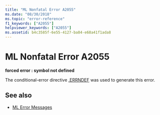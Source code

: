 ```yaml
---
title: "ML Nonfatal Error A2055"
ms.date: "08/30/2018"
ms.topic: "error-reference"
f1_keywords: ["A2055"]
helpviewer_keywords: ["A2055"]
ms.assetid: b4c3585f-6e55-4127-ba84-e68a41f1ada8
---
```

# ML Nonfatal Error A2055

**forced error : symbol not defined**

The conditional-error directive [.ERRNDEF](../../assembler/masm/dot-errndef.md) was used to generate this error.

## See also

- [ML Error Messages](../../assembler/masm/ml-error-messages.md)
